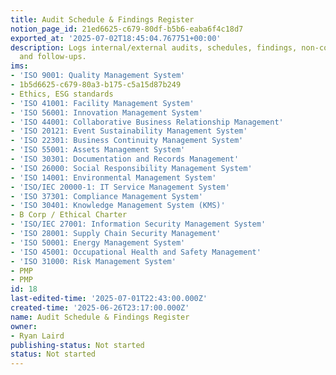 ```yaml
---
title: Audit Schedule & Findings Register
notion_page_id: 21ed6625-c679-80df-b5b6-eaba6f4c18d7
exported_at: '2025-07-02T18:45:04.767751+00:00'
description: Logs internal/external audits, schedules, findings, non-conformances,
  and follow-ups.
ims:
- 'ISO 9001: Quality Management System'
- 1b5d6625-c679-80a3-b175-c5a15d87b249
- Ethics, ESG standards
- 'ISO 41001: Facility Management System'
- 'ISO 56001: Innovation Management System'
- 'ISO 44001: Collaborative Business Relationship Management'
- 'ISO 20121: Event Sustainability Management System'
- 'ISO 22301: Business Continuity Management System'
- 'ISO 55001: Assets Management System'
- 'ISO 30301: Documentation and Records Management'
- 'ISO 26000: Social Responsibility Management System'
- 'ISO 14001: Environmental Management System'
- 'ISO/IEC 20000-1: IT Service Management System'
- 'ISO 37301: Compliance Management System'
- 'ISO 30401: Knowledge Management System (KMS)'
- B Corp / Ethical Charter
- 'ISO/IEC 27001: Information Security Management System'
- 'ISO 28001: Supply Chain Security Management'
- 'ISO 50001: Energy Management System'
- 'ISO 45001: Occupational Health and Safety Management'
- 'ISO 31000: Risk Management System'
- PMP
- PMP
id: 18
last-edited-time: '2025-07-01T22:43:00.000Z'
created-time: '2025-06-26T23:17:00.000Z'
name: Audit Schedule & Findings Register
owner:
- Ryan Laird
publishing-status: Not started
status: Not started
---
```


